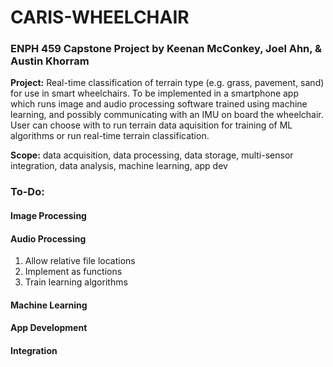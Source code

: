 # CARIS-WHEELCHAIR
### ENPH 459 Capstone Project by Keenan McConkey, Joel Ahn, &amp; Austin Khorram

**Project:** Real-time classification of terrain type (e.g. grass, pavement, sand) for use in smart wheelchairs. To be implemented in a smartphone app which runs image and audio processing software trained using machine learning, and possibly communicating with an IMU on board the wheelchair. User can choose with to run terrain data aquisition for training of ML algorithms or run real-time terrain classification.

**Scope:** data acquisition, data processing, data storage, multi-sensor integration, data analysis, machine learning, app dev

### To-Do:

#### Image Processing

#### Audio Processing

1. Allow relative file locations
2. Implement as functions
3. Train learning algorithms

#### Machine Learning

#### App Development

#### Integration

